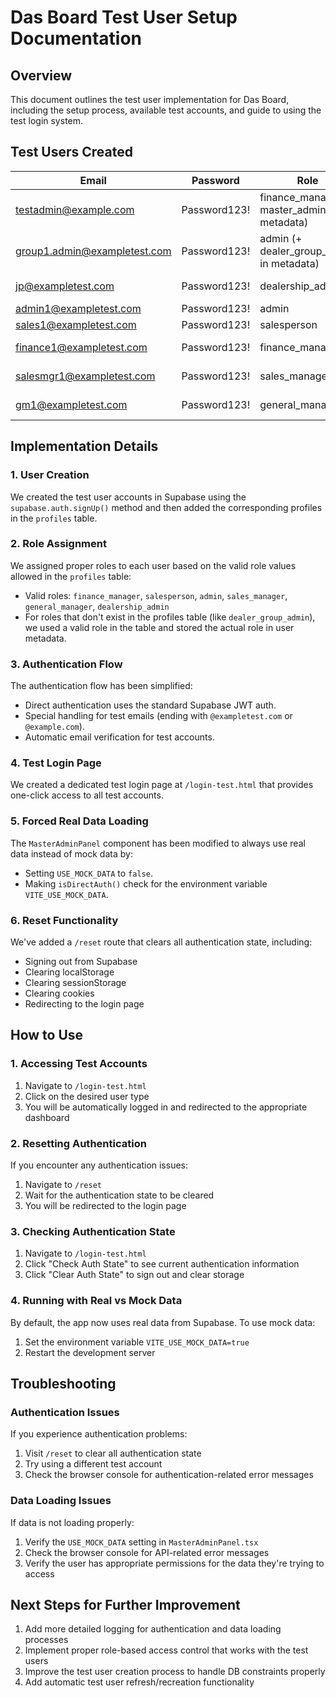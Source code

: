 # Das Board Test User Setup Documentation

## Overview

This document outlines the test user implementation for Das Board, including the setup process, available test accounts, and guide to using the test login system.

## Test Users Created

| Email                        | Password     | Role                                         | Description           |
| ---------------------------- | ------------ | -------------------------------------------- | --------------------- |
| testadmin@example.com        | Password123! | finance_manager (+ master_admin in metadata) | Master Admin User     |
| group1.admin@exampletest.com | Password123! | admin (+ dealer_group_admin in metadata)     | Group Admin User      |
| jp@exampletest.com           | Password123! | dealership_admin                             | Dealership Admin User |
| admin1@exampletest.com       | Password123! | admin                                        | Admin User            |
| sales1@exampletest.com       | Password123! | salesperson                                  | Sales User            |
| finance1@exampletest.com     | Password123! | finance_manager                              | Finance Manager       |
| salesmgr1@exampletest.com    | Password123! | sales_manager                                | Sales Manager         |
| gm1@exampletest.com          | Password123! | general_manager                              | General Manager       |

## Implementation Details

### 1. User Creation

We created the test user accounts in Supabase using the `supabase.auth.signUp()` method and then added the corresponding profiles in the `profiles` table.

### 2. Role Assignment

We assigned proper roles to each user based on the valid role values allowed in the `profiles` table:

- Valid roles: `finance_manager`, `salesperson`, `admin`, `sales_manager`, `general_manager`, `dealership_admin`
- For roles that don't exist in the profiles table (like `dealer_group_admin`), we used a valid role in the table and stored the actual role in user metadata.

### 3. Authentication Flow

The authentication flow has been simplified:

- Direct authentication uses the standard Supabase JWT auth.
- Special handling for test emails (ending with `@exampletest.com` or `@example.com`).
- Automatic email verification for test accounts.

### 4. Test Login Page

We created a dedicated test login page at `/login-test.html` that provides one-click access to all test accounts.

### 5. Forced Real Data Loading

The `MasterAdminPanel` component has been modified to always use real data instead of mock data by:

- Setting `USE_MOCK_DATA` to `false`.
- Making `isDirectAuth()` check for the environment variable `VITE_USE_MOCK_DATA`.

### 6. Reset Functionality

We've added a `/reset` route that clears all authentication state, including:

- Signing out from Supabase
- Clearing localStorage
- Clearing sessionStorage
- Clearing cookies
- Redirecting to the login page

## How to Use

### 1. Accessing Test Accounts

1. Navigate to `/login-test.html`
2. Click on the desired user type
3. You will be automatically logged in and redirected to the appropriate dashboard

### 2. Resetting Authentication

If you encounter any authentication issues:

1. Navigate to `/reset`
2. Wait for the authentication state to be cleared
3. You will be redirected to the login page

### 3. Checking Authentication State

1. Navigate to `/login-test.html`
2. Click "Check Auth State" to see current authentication information
3. Click "Clear Auth State" to sign out and clear storage

### 4. Running with Real vs Mock Data

By default, the app now uses real data from Supabase. To use mock data:

1. Set the environment variable `VITE_USE_MOCK_DATA=true`
2. Restart the development server

## Troubleshooting

### Authentication Issues

If you experience authentication problems:

1. Visit `/reset` to clear all authentication state
2. Try using a different test account
3. Check the browser console for authentication-related error messages

### Data Loading Issues

If data is not loading properly:

1. Verify the `USE_MOCK_DATA` setting in `MasterAdminPanel.tsx`
2. Check the browser console for API-related error messages
3. Verify the user has appropriate permissions for the data they're trying to access

## Next Steps for Further Improvement

1. Add more detailed logging for authentication and data loading processes
2. Implement proper role-based access control that works with the test users
3. Improve the test user creation process to handle DB constraints properly
4. Add automatic test user refresh/recreation functionality
